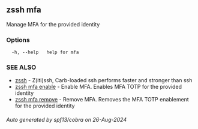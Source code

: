 ## zssh mfa

Manage MFA for the provided identity

### Options

```
  -h, --help   help for mfa
```

### SEE ALSO

* [zssh](../zssh.md)	 - Z(iti)ssh, Carb-loaded ssh performs faster and stronger than ssh
* [zssh mfa enable](enable/enable.md)	 - Enable MFA. Enables MFA TOTP for the provided identity
* [zssh mfa remove](remove/remove.md)	 - Remove MFA. Removes the MFA TOTP enablement for the provided identity

###### Auto generated by spf13/cobra on 26-Aug-2024
